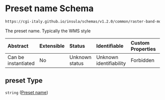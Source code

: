 # Preset name Schema

```txt
https://cgi-italy.github.io/insula/schemas/v1.2.0/common/raster-band-mode-config.schema.json#/$defs/rasterPresetBandRenderModeConfig/properties/preset
```

The preset name. Typically the WMS style

| Abstract            | Extensible | Status         | Identifiable            | Custom Properties | Additional Properties | Access Restrictions | Defined In                                                                                                         |
| :------------------ | :--------- | :------------- | :---------------------- | :---------------- | :-------------------- | :------------------ | :----------------------------------------------------------------------------------------------------------------- |
| Can be instantiated | No         | Unknown status | Unknown identifiability | Forbidden         | Allowed               | none                | [raster-band-mode-config.schema.json\*](schemas/common/raster-band-mode-config.schema.json) |

## preset Type

`string` ([Preset name](raster-band-mode-config-defs-preset-render-mode-config-properties-preset-name.md))
